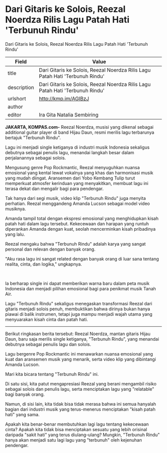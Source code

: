 # Dari Gitaris ke Solois, Reezal Noerdza Rilis Lagu Patah Hati 'Terbunuh Rindu'

Dari Gitaris ke Solois, Reezal Noerdza Rilis Lagu Patah Hati 'Terbunuh Rindu'

| Field       | Value                                                       |
|-------------|-------------------------------------------------------------|
| title       | Dari Gitaris ke Solois, Reezal Noerdza Rilis Lagu Patah Hati 'Terbunuh Rindu' |
| description | Dari Gitaris ke Solois, Reezal Noerdza Rilis Lagu Patah Hati 'Terbunuh Rindu' |
| urlshort    | http://kmp.im/AGIBzJ |
| author      |  |
| editor      | Ira Gita Natalia Sembiring |

**JAKARTA, KOMPAS.com-** Reezal Noerdza, musisi yang dikenal sebagai additional guitar player di band Hijau Daun, resmi merilis lagu terbarunya bertajuk "Terbunuh Rindu".

Lagu ini menjadi single ketiganya di industri musik Indonesia sekaligus debutnya sebagai penulis lagu, menandai langkah besar dalam perjalanannya sebagai solois.

Mengusung genre Pop Rockmantic, Reezal menyuguhkan nuansa emosional yang kental lewat vokalnya yang khas dan harmonisasi musik yang mudah diingat. Aransemen dari Yobo Kembang Tulip turut memperkuat atmosfer kerinduan yang menyakitkan, membuat lagu ini terasa dekat dan mengalir bagi para pendengar.

Tak hanya dari segi musik, video klip "Terbunuh Rindu" juga menyita perhatian. Reezal menggandeng Amanda Lucson sebagai model video musiknya.

Amanda tampil total dengan ekspresi emosional yang menghidupkan kisah patah hati dalam lagu tersebut. Kekecewaan dan harapan yang runtuh diperankan Amanda dengan kuat, seolah mencerminkan kisah pribadinya yang lalu.

Reezal mengaku bahwa "Terbunuh Rindu" adalah karya yang sangat personal dan relevan dengan banyak orang.

"Aku rasa lagu ini sangat related dengan banyak orang di luar sana tentang realita, cinta, dan logika," ungkapnya.

 

Ia berharap single ini dapat memberikan warna baru dalam peta musik Indonesia dan menjadi pilihan emosional bagi para penikmat musik Tanah Air.

Lagu "Terbunuh Rindu" sekaligus menegaskan transformasi Reezal dari gitaris menjadi solois penuh, membuktikan bahwa dirinya bukan hanya piawai di balik instrumen, tetapi juga mampu menjadi wajah utama yang menyuarakan kisah cinta dan patah hati.

---
Berikut ringkasan berita tersebut: Reezal Noerdza, mantan gitaris Hijau Daun, baru saja merilis single ketiganya, "Terbunuh Rindu", yang menandai debutnya sebagai penulis lagu dan solois.

 Lagu bergenre Pop Rockmantic ini menawarkan nuansa emosional yang kuat dan aransemen musik yang menarik, serta video klip yang dibintangi Amanda Lucson.



Mari kita bicara tentang "Terbunuh Rindu" ini.

 Di satu sisi, kita patut mengapresiasi Reezal yang berani mengambil risiko sebagai solois dan penulis lagu, serta menciptakan lagu yang "relatable" bagi banyak orang.

 Namun, di sisi lain, kita tidak bisa tidak merasa bahwa ini semua hanyalah bagian dari industri musik yang terus-menerus menciptakan "kisah patah hati" yang sama.

 Apakah kita benar-benar membutuhkan lagi lagu tentang kekecewaan cinta? Apakah kita tidak bisa menciptakan sesuatu yang lebih orisinal daripada "sakit hati" yang terus diulang-ulang? Mungkin, "Terbunuh Rindu" hanya akan menjadi satu lagi lagu yang "terbunuh" oleh kejenuhan pendengar.

